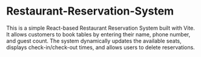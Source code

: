 # Restaurant-Reservation-System
This is a simple React-based Restaurant Reservation System built with Vite. It allows customers to book tables by entering their name, phone number, and guest count. The system dynamically updates the available seats, displays check-in/check-out times, and allows users to delete reservations.
